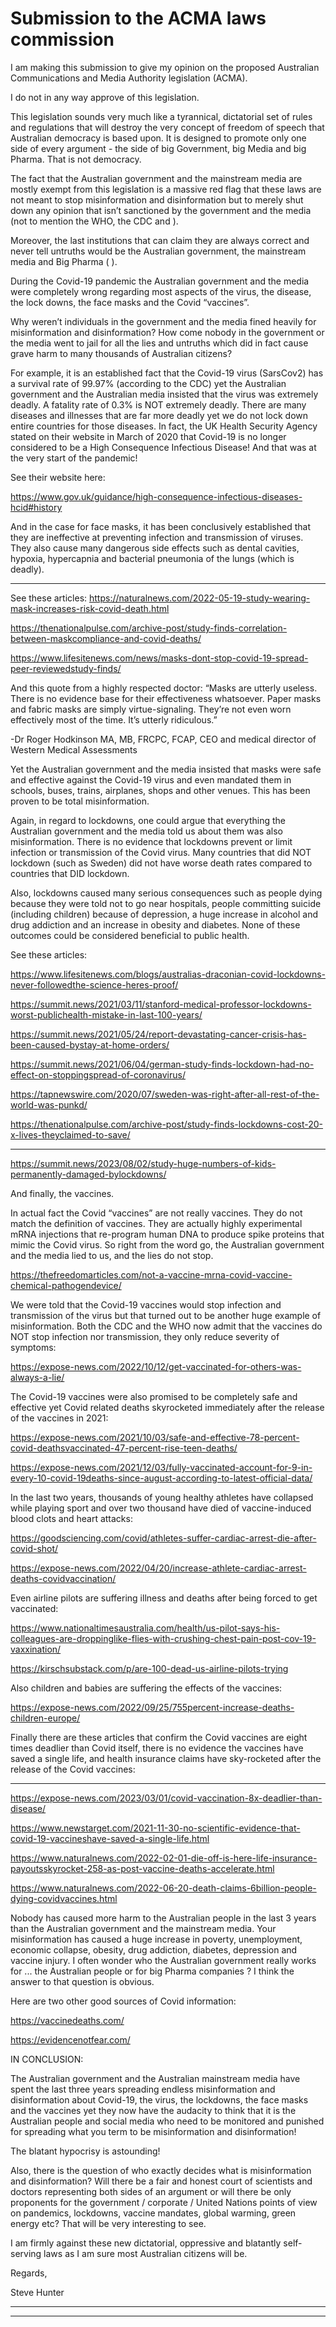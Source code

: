 # Submission to the ACMA laws commission

I am making this submission to give my opinion on the proposed Australian
Communications and Media Authority legislation (ACMA).

I do not in any way approve of this legislation.

This legislation sounds very much like a tyrannical, dictatorial set of rules and regulations
that will destroy the very concept of freedom of speech that Australian democracy is based
upon. It is designed to promote only one side of every argument - the side of big
Government, big Media and big Pharma. That is not democracy.

The fact that the Australian government and the mainstream media are mostly exempt
from this legislation is a massive red flag that these laws are not meant to stop
misinformation and disinformation but to merely shut down any opinion that isn’t
sanctioned by the government and the media (not to mention the WHO, the CDC and
).

Moreover, the last institutions that can claim they are always correct and never tell untruths
would be the Australian government, the mainstream media and Big Pharma ( ).

During the Covid-19 pandemic the Australian government and the media were completely
wrong regarding most aspects of the virus, the disease, the lock downs, the face masks
and the Covid “vaccines”.

Why weren’t individuals in the government and the media fined heavily for misinformation
and disinformation? How come nobody in the government or the media went to jail for all
the lies and untruths which did in fact cause grave harm to many thousands of Australian
citizens?

For example, it is an established fact that the Covid-19 virus (SarsCov2) has a survival
rate of 99.97% (according to the CDC) yet the Australian government and the Australian
media insisted that the virus was extremely deadly. A fatality rate of 0.3% is NOT
extremely deadly. There are many diseases and illnesses that are far more deadly yet we
do not lock down entire countries for those diseases. In fact, the UK Health Security
Agency stated on their website in March of 2020 that Covid-19 is no longer considered to
be a High Consequence Infectious Disease! And that was at the very start of the
pandemic!

See their website here:

https://www.gov.uk/guidance/high-consequence-infectious-diseases-hcid#history

And in the case for face masks, it has been conclusively established that they are
ineffective at preventing infection and transmission of viruses. They also cause many
dangerous side effects such as dental cavities, hypoxia, hypercapnia and bacterial
pneumonia of the lungs (which is deadly).


-----

See these articles:
https://naturalnews.com/2022-05-19-study-wearing-mask-increases-risk-covid-death.html

https://thenationalpulse.com/archive-post/study-finds-correlation-between-maskcompliance-and-covid-deaths/

https://www.lifesitenews.com/news/masks-dont-stop-covid-19-spread-peer-reviewedstudy-finds/

And this quote from a highly respected doctor:
“Masks are utterly useless. There is no evidence base for their effectiveness whatsoever.
Paper masks and fabric masks are simply virtue-signaling. They’re not even worn
effectively most of the time. It’s utterly ridiculous.”

-Dr Roger Hodkinson MA, MB, FRCPC, FCAP, CEO and medical director of Western
Medical Assessments

Yet the Australian government and the media insisted that masks were safe and effective
against the Covid-19 virus and even mandated them in schools, buses, trains, airplanes,
shops and other venues. This has been proven to be total misinformation.

Again, in regard to lockdowns, one could argue that everything the Australian government
and the media told us about them was also misinformation. There is no evidence that
lockdowns prevent or limit infection or transmission of the Covid virus. Many countries that
did NOT lockdown (such as Sweden) did not have worse death rates compared to
countries that DID lockdown.

Also, lockdowns caused many serious consequences such as people dying because they
were told not to go near hospitals, people committing suicide (including children) because
of depression, a huge increase in alcohol and drug addiction and an increase in obesity
and diabetes. None of these outcomes could be considered beneficial to public health.

See these articles:

https://www.lifesitenews.com/blogs/australias-draconian-covid-lockdowns-never-followedthe-science-heres-proof/

https://summit.news/2021/03/11/stanford-medical-professor-lockdowns-worst-publichealth-mistake-in-last-100-years/

https://summit.news/2021/05/24/report-devastating-cancer-crisis-has-been-caused-bystay-at-home-orders/

https://summit.news/2021/06/04/german-study-finds-lockdown-had-no-effect-on-stoppingspread-of-coronavirus/

https://tapnewswire.com/2020/07/sweden-was-right-after-all-rest-of-the-world-was-punkd/

https://thenationalpulse.com/archive-post/study-finds-lockdowns-cost-20-x-lives-theyclaimed-to-save/


-----

https://summit.news/2023/08/02/study-huge-numbers-of-kids-permanently-damaged-bylockdowns/

And finally, the vaccines.

In actual fact the Covid “vaccines” are not really vaccines. They do not match the definition
of vaccines. They are actually highly experimental mRNA injections that re-program
human DNA to produce spike proteins that mimic the Covid virus. So right from the word
go, the Australian government and the media lied to us, and the lies do not stop.

https://thefreedomarticles.com/not-a-vaccine-mrna-covid-vaccine-chemical-pathogendevice/

We were told that the Covid-19 vaccines would stop infection and transmission of the virus
but that turned out to be another huge example of misinformation. Both the CDC and the
WHO now admit that the vaccines do NOT stop infection nor transmission, they only
reduce severity of symptoms:

https://expose-news.com/2022/10/12/get-vaccinated-for-others-was-always-a-lie/

The Covid-19 vaccines were also promised to be completely safe and effective yet Covid
related deaths skyrocketed immediately after the release of the vaccines in 2021:

https://expose-news.com/2021/10/03/safe-and-effective-78-percent-covid-deathsvaccinated-47-percent-rise-teen-deaths/

https://expose-news.com/2021/12/03/fully-vaccinated-account-for-9-in-every-10-covid-19deaths-since-august-according-to-latest-official-data/

In the last two years, thousands of young healthy athletes have collapsed while playing
sport and over two thousand have died of vaccine-induced blood clots and heart attacks:

https://goodsciencing.com/covid/athletes-suffer-cardiac-arrest-die-after-covid-shot/

https://expose-news.com/2022/04/20/increase-athlete-cardiac-arrest-deaths-covidvaccination/

Even airline pilots are suffering illness and deaths after being forced to get vaccinated:

https://www.nationaltimesaustralia.com/health/us-pilot-says-his-colleagues-are-droppinglike-flies-with-crushing-chest-pain-post-cov-19-vaxxination/

https://kirschsubstack.com/p/are-100-dead-us-airline-pilots-trying

Also children and babies are suffering the effects of the vaccines:

https://expose-news.com/2022/09/25/755percent-increase-deaths-children-europe/

Finally there are these articles that confirm the Covid vaccines are eight times deadlier
than Covid itself, there is no evidence the vaccines have saved a single life, and health
insurance claims have sky-rocketed after the release of the Covid vaccines:


-----

https://expose-news.com/2023/03/01/covid-vaccination-8x-deadlier-than-disease/

https://www.newstarget.com/2021-11-30-no-scientific-evidence-that-covid-19-vaccineshave-saved-a-single-life.html

https://www.naturalnews.com/2022-02-01-die-off-is-here-life-insurance-payoutsskyrocket-258-as-post-vaccine-deaths-accelerate.html

https://www.naturalnews.com/2022-06-20-death-claims-6billion-people-dying-covidvaccines.html

Nobody has caused more harm to the Australian people in the last 3 years than the
Australian government and the mainstream media. Your misinformation has caused a
huge increase in poverty, unemployment, economic collapse, obesity, drug addiction,
diabetes, depression and vaccine injury. I often wonder who the Australian government
really works for ... the Australian people or for big Pharma companies ? I think
the answer to that question is obvious.

Here are two other good sources of Covid information:

https://vaccinedeaths.com/

https://evidencenotfear.com/

IN CONCLUSION:

The Australian government and the Australian mainstream media have spent the last three
years spreading endless misinformation and disinformation about Covid-19, the virus, the
lockdowns, the face masks and the vaccines yet they now have the audacity to think that it
is the Australian people and social media who need to be monitored and punished for
spreading what you term to be misinformation and disinformation!

The blatant hypocrisy is astounding!

Also, there is the question of who exactly decides what is misinformation and
disinformation? Will there be a fair and honest court of scientists and doctors representing
both sides of an argument or will there be only proponents for the government / corporate /
United Nations points of view on pandemics, lockdowns, vaccine mandates, global
warming, green energy etc? That will be very interesting to see.

I am firmly against these new dictatorial, oppressive and blatantly self-serving laws as I am
sure most Australian citizens will be.

Regards,

Steve Hunter


-----

-----

